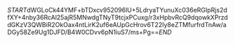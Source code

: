 $START$dWGLoCk44YMF+bTDxcv952096lU+5LdryaTYunuXc036eRGIpRjs2dfXY+4nby36RcAl25ajR5MNwdgTNyT9tcjxPCuxg/r3xHpbvRcQ9dqowkXPrzddGKzV3QWBiR2OkOax4ntLirK2uf6eAUpGcHrov6T22Iy8eZTMfurfrdTnAw/aDGy58Ze9Ug1DJFD/B4W0CDvv6pN1iuS7/ms+Pg==$END$